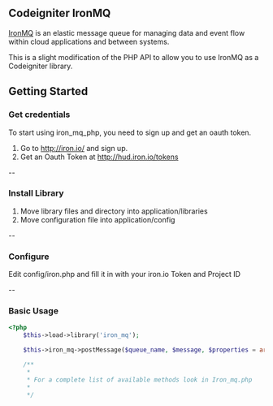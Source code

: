 Codeigniter IronMQ
-------------

[IronMQ](http://www.iron.io/products/mq) is an elastic message queue for managing data and event flow within cloud applications and between systems.

This is a slight modification of the PHP API to allow you to use IronMQ as a Codeigniter library.

## Getting Started

### Get credentials

To start using iron_mq_php, you need to sign up and get an oauth token.

1. Go to http://iron.io/ and sign up.
2. Get an Oauth Token at http://hud.iron.io/tokens

--

### Install Library

1. Move library files and directory into application/libraries
2. Move configuration file into application/config

--

### Configure

Edit config/iron.php and fill it in with your iron.io Token and Project ID

--

### Basic Usage

```php
<?php
    $this->load->library('iron_mq');

    $this->iron_mq->postMessage($queue_name, $message, $properties = array());

    /**
     * 
     * For a complete list of available methods look in Iron_mq.php
     * 
     */
```


